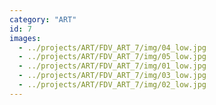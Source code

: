 ```yaml
---
category: "ART"
id: 7
images:
  - ../projects/ART/FDV_ART_7/img/04_low.jpg
  - ../projects/ART/FDV_ART_7/img/05_low.jpg
  - ../projects/ART/FDV_ART_7/img/01_low.jpg
  - ../projects/ART/FDV_ART_7/img/03_low.jpg
  - ../projects/ART/FDV_ART_7/img/02_low.jpg
---
```

